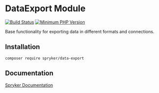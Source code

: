 # DataExport Module
[![Build Status](https://travis-ci.org/spryker/data-export.svg)](https://travis-ci.org/spryker/data-export)
[![Minimum PHP Version](https://img.shields.io/badge/php-%3E%3D%207.2-8892BF.svg)](https://php.net/)

Base functionality for exporting data in different formats and connections.

## Installation

```
composer require spryker/data-export
```

## Documentation

[Spryker Documentation](https://academy.spryker.com/developing_with_spryker/module_guide/modules.html)
